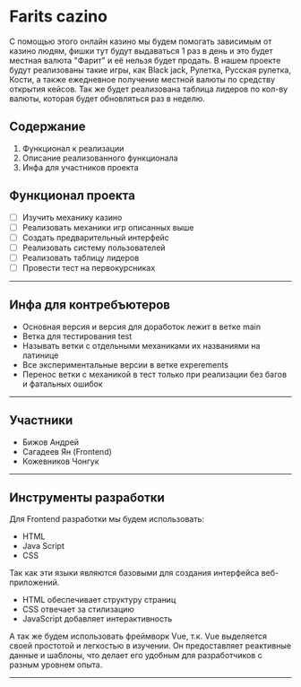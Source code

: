 # Farits cazino

С помощью этого онлайн казино мы будем помогать зависимым от казино людям, фишки тут будут выдаваться 1 раз в день и это будет местная валюта "Фарит" и её нельзя будет продать. В нашем проекте будут реализованы такие игры, как Black jack, Рулетка, Русская рулетка, Кости, а также ежедневное получение местной валюты по средству открытия кейсов. Так же будет реализована таблица лидеров по кол-ву валюты, которая будет обновляться раз в неделю.

## Содержание

1. Функционал к реализации
2. Описание реализованного функционала
3. Инфа для участников проекта

## Функционал проекта

- [ ] Изучить механику казино
- [ ] Реализовать механики игр описанных выше
- [ ] Создать предварительный интерфейс
- [ ] Реализовать систему пользователей
- [ ] Реализовать таблицу лидеров
- [ ] Провести тест на первокурсниках

---

## Инфа для контребъютеров

- Основная версия и версия для доработок лежит в ветке main
- Ветка для тестирования test
- Называть ветки с отдельными механиками их названиями на латинице
- Все экспериментальные версии в ветке experements
- Перенос ветки с механикой в тест только при реализации без багов и фатальных ошибок

---

## Участники

- Бижов Андрей
- Сагадеев Ян (Frontend)
- Кожевников Чонгук

---

## Инструменты разработки

Для Frontend разработки мы будем использовать:

- HTML
- Java Script
- CSS

Так как эти языки являются базовыми для создания интерфейса веб-приложений. 

- HTML обеспечивает структуру страниц
- CSS отвечает за стилизацию
- JavaScript добавляет интерактивность

А так же будем использовать фреймворк Vue, т.к. Vue выделяется своей простотой и легкостью в изучении. Он предоставляет реактивные данные и шаблоны, что делает его удобным для разработчиков с разным уровнем опыта.

---


